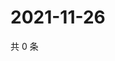 # 2021-11-26

共 0 条

<!-- BEGIN WEIBO -->
<!-- 最后更新时间 Fri Nov 26 2021 05:07:52 GMT+0800 (China Standard Time) -->

<!-- END WEIBO -->
